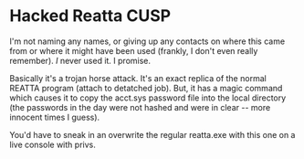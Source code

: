 # Hacked Reatta CUSP

I'm not naming any names, or giving up any contacts on where this came from or where it might have been used (frankly, I don't even really remember).   *I* never used it.  I promise.

Basically it's a trojan horse attack.   It's an exact replica of the normal REATTA  program (attach to detatched job).
But, it has a magic command which causes it to copy the acct.sys password file into the local directory (the passwords in the day were not hashed and were in clear -- more innocent times I guess).

You'd have to sneak in an overwrite the regular reatta.exe with this one on a live console with privs.
